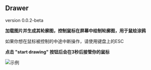 ## Drawer

version 0.0.2-beta

**加载图片并生成其轮廓图，控制鼠标在屏幕中绘制轮廓图，用于鼠绘涂鸦**

如果你想在鼠标被控制的中途中断操作，请使用键盘上的ESC

**点击 "start drawing" 按钮后会在3秒后接管你的鼠标**

![示例](./doc/example.png)